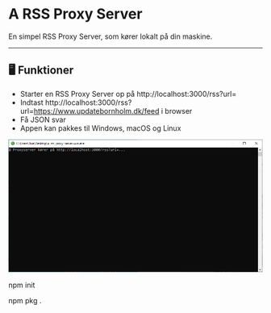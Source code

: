 # A RSS Proxy Server

En simpel RSS Proxy Server, som kører lokalt på din maskine.

---

## 🖥 Funktioner

- Starter en RSS Proxy Server op på http://localhost:3000/rss?url=
- Indtast http://localhost:3000/rss?url=https://www.updatebornholm.dk/feed i browser
- Få JSON svar
- Appen kan pakkes til Windows, macOS og Linux

<img src="docs/images/server.png">

npm init

npm pkg .
